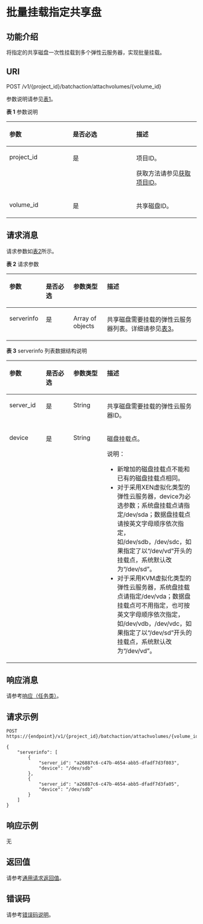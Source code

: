 # 批量挂载指定共享盘<a name="ZH-CN_TOPIC_0078695383"></a>

## 功能介绍<a name="section48627224105553"></a>

将指定的共享磁盘一次性挂载到多个弹性云服务器，实现批量挂载。

## URI<a name="section15766276105553"></a>

POST /v1/\{project\_id\}/batchaction/attachvolumes/\{volume\_id\}

参数说明请参见[表1](#table35528365105553)。

**表 1**  参数说明

<a name="table35528365105553"></a>
<table><thead align="left"><tr id="row17119455105553"><th class="cellrowborder" valign="top" width="33.33333333333333%" id="mcps1.2.4.1.1"><p id="p37105578"><a name="p37105578"></a><a name="p37105578"></a>参数</p>
</th>
<th class="cellrowborder" valign="top" width="33.33333333333333%" id="mcps1.2.4.1.2"><p id="p52761866"><a name="p52761866"></a><a name="p52761866"></a>是否必选</p>
</th>
<th class="cellrowborder" valign="top" width="33.33333333333333%" id="mcps1.2.4.1.3"><p id="p45852771"><a name="p45852771"></a><a name="p45852771"></a>描述</p>
</th>
</tr>
</thead>
<tbody><tr id="row39853249105553"><td class="cellrowborder" valign="top" width="33.33333333333333%" headers="mcps1.2.4.1.1 "><p id="p6887725105553"><a name="p6887725105553"></a><a name="p6887725105553"></a>project_id</p>
</td>
<td class="cellrowborder" valign="top" width="33.33333333333333%" headers="mcps1.2.4.1.2 "><p id="p21034813105553"><a name="p21034813105553"></a><a name="p21034813105553"></a>是</p>
</td>
<td class="cellrowborder" valign="top" width="33.33333333333333%" headers="mcps1.2.4.1.3 "><p id="p37593705"><a name="p37593705"></a><a name="p37593705"></a>项目ID。</p>
<p id="p1180512217438"><a name="p1180512217438"></a><a name="p1180512217438"></a>获取方法请参见<a href="获取项目ID.md">获取项目ID</a>。</p>
</td>
</tr>
<tr id="row670727210579"><td class="cellrowborder" valign="top" width="33.33333333333333%" headers="mcps1.2.4.1.1 "><p id="p41505172105731"><a name="p41505172105731"></a><a name="p41505172105731"></a>volume_id</p>
</td>
<td class="cellrowborder" valign="top" width="33.33333333333333%" headers="mcps1.2.4.1.2 "><p id="p6475762105731"><a name="p6475762105731"></a><a name="p6475762105731"></a>是</p>
</td>
<td class="cellrowborder" valign="top" width="33.33333333333333%" headers="mcps1.2.4.1.3 "><p id="p54774717105731"><a name="p54774717105731"></a><a name="p54774717105731"></a>共享磁盘ID。</p>
</td>
</tr>
</tbody>
</table>

## 请求消息<a name="section33557800105553"></a>

请求参数如[表2](#table55654045105553)所示。

**表 2**  请求参数

<a name="table55654045105553"></a>
<table><thead align="left"><tr id="row38118604105553"><th class="cellrowborder" valign="top" width="19.171917191719174%" id="mcps1.2.5.1.1"><p id="p599200105553"><a name="p599200105553"></a><a name="p599200105553"></a>参数</p>
</th>
<th class="cellrowborder" valign="top" width="14.471447144714473%" id="mcps1.2.5.1.2"><p id="p48535233105553"><a name="p48535233105553"></a><a name="p48535233105553"></a>是否必选</p>
</th>
<th class="cellrowborder" valign="top" width="17.67176717671767%" id="mcps1.2.5.1.3"><p id="p39039766105553"><a name="p39039766105553"></a><a name="p39039766105553"></a>参数类型</p>
</th>
<th class="cellrowborder" valign="top" width="48.684868486848686%" id="mcps1.2.5.1.4"><p id="p8104455105553"><a name="p8104455105553"></a><a name="p8104455105553"></a>描述</p>
</th>
</tr>
</thead>
<tbody><tr id="row52481150105553"><td class="cellrowborder" valign="top" width="19.171917191719174%" headers="mcps1.2.5.1.1 "><p id="p23114720105553"><a name="p23114720105553"></a><a name="p23114720105553"></a>serverinfo</p>
</td>
<td class="cellrowborder" valign="top" width="14.471447144714473%" headers="mcps1.2.5.1.2 "><p id="p60353047105553"><a name="p60353047105553"></a><a name="p60353047105553"></a>是</p>
</td>
<td class="cellrowborder" valign="top" width="17.67176717671767%" headers="mcps1.2.5.1.3 "><p id="p56758667105553"><a name="p56758667105553"></a><a name="p56758667105553"></a>Array of objects</p>
</td>
<td class="cellrowborder" valign="top" width="48.684868486848686%" headers="mcps1.2.5.1.4 "><p id="p38008384105553"><a name="p38008384105553"></a><a name="p38008384105553"></a>共享磁盘需要挂载的弹性云服务器列表。详细请参见<a href="#table4101646015730">表3</a>。</p>
</td>
</tr>
</tbody>
</table>

**表 3**  serverinfo 列表数据结构说明

<a name="table4101646015730"></a>
<table><thead align="left"><tr id="row1418528115730"><th class="cellrowborder" valign="top" width="19.171917191719174%" id="mcps1.2.5.1.1"><p id="p365383872611"><a name="p365383872611"></a><a name="p365383872611"></a>参数</p>
</th>
<th class="cellrowborder" valign="top" width="14.471447144714473%" id="mcps1.2.5.1.2"><p id="p86537382264"><a name="p86537382264"></a><a name="p86537382264"></a>是否必选</p>
</th>
<th class="cellrowborder" valign="top" width="17.67176717671767%" id="mcps1.2.5.1.3"><p id="p46531238112615"><a name="p46531238112615"></a><a name="p46531238112615"></a>参数类型</p>
</th>
<th class="cellrowborder" valign="top" width="48.684868486848686%" id="mcps1.2.5.1.4"><p id="p1865333862613"><a name="p1865333862613"></a><a name="p1865333862613"></a>描述</p>
</th>
</tr>
</thead>
<tbody><tr id="row1853752415730"><td class="cellrowborder" valign="top" width="19.171917191719174%" headers="mcps1.2.5.1.1 "><p id="p499784715730"><a name="p499784715730"></a><a name="p499784715730"></a>server_id</p>
</td>
<td class="cellrowborder" valign="top" width="14.471447144714473%" headers="mcps1.2.5.1.2 "><p id="p4372364615730"><a name="p4372364615730"></a><a name="p4372364615730"></a>是</p>
</td>
<td class="cellrowborder" valign="top" width="17.67176717671767%" headers="mcps1.2.5.1.3 "><p id="p4881412115730"><a name="p4881412115730"></a><a name="p4881412115730"></a>String</p>
</td>
<td class="cellrowborder" valign="top" width="48.684868486848686%" headers="mcps1.2.5.1.4 "><p id="p1412578415730"><a name="p1412578415730"></a><a name="p1412578415730"></a>共享磁盘需要挂载的弹性云服务器ID。</p>
</td>
</tr>
<tr id="row4576078515730"><td class="cellrowborder" valign="top" width="19.171917191719174%" headers="mcps1.2.5.1.1 "><p id="p6579213415730"><a name="p6579213415730"></a><a name="p6579213415730"></a>device</p>
</td>
<td class="cellrowborder" valign="top" width="14.471447144714473%" headers="mcps1.2.5.1.2 "><p id="p685542315730"><a name="p685542315730"></a><a name="p685542315730"></a>是</p>
</td>
<td class="cellrowborder" valign="top" width="17.67176717671767%" headers="mcps1.2.5.1.3 "><p id="p4024588515730"><a name="p4024588515730"></a><a name="p4024588515730"></a>String</p>
</td>
<td class="cellrowborder" valign="top" width="48.684868486848686%" headers="mcps1.2.5.1.4 "><p id="p179035435915"><a name="p179035435915"></a><a name="p179035435915"></a>磁盘挂载点。</p>
<div class="note" id="note1755312117111"><a name="note1755312117111"></a><a name="note1755312117111"></a><span class="notetitle"> 说明： </span><div class="notebody"><a name="ul1580711965"></a><a name="ul1580711965"></a><ul id="ul1580711965"><li>新增加的磁盘挂载点不能和已有的磁盘挂载点相同。</li><li>对于采用XEN虚拟化类型的弹性云服务器，device为必选参数；系统盘挂载点请指定/dev/sda；数据盘挂载点请按英文字母顺序依次指定，如/dev/sdb，/dev/sdc，如果指定了以“/dev/vd”开头的挂载点，系统默认改为“/dev/sd”。</li><li>对于采用KVM虚拟化类型的弹性云服务器，系统盘挂载点请指定/dev/vda；数据盘挂载点可不用指定，也可按英文字母顺序依次指定，如/dev/vdb，/dev/vdc，如果指定了以“/dev/sd”开头的挂载点，系统默认改为“/dev/vd”。</li></ul>
</div></div>
</td>
</tr>
</tbody>
</table>

## 响应消息<a name="section5883164105553"></a>

请参考[响应（任务类）](响应（任务类）.md)。

## 请求示例<a name="section010717471263"></a>

```
POST https://{endpoint}/v1/{project_id}/batchaction/attachvolumes/{volume_id}
```

```
{
    "serverinfo": [
        {
            "server_id": "a26887c6-c47b-4654-abb5-dfadf7d3f803",
            "device": "/dev/sdb"
        },
        {
            "server_id": "a26887c6-c47b-4654-abb5-dfadf7d3fa05",
            "device": "/dev/sdb"
        }
    ]
}
```

## 响应示例<a name="section148632018175612"></a>

无

## 返回值<a name="zh-cn_topic_0092803065_zh-cn_topic_0020212692_section22960139"></a>

请参考[通用请求返回值](通用请求返回值.md)。

## 错误码<a name="zh-cn_topic_0092803065_zh-cn_topic_0067161469_zh-cn_topic_0057973179_section23611955"></a>

请参考[错误码说明](错误码说明.md)。

